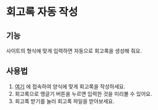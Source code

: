 # 회고록 자동 작성

## 기능
사이트의 형식에 맞게 입력하면 자동으로 회고록을 생성해 줘요.

## 사용법
1. [여기](http://nanobyte.iptime.org:8080/) 에 접속하여 양식에 맞게 회고록을 작성하세요.
2. 회고록으로 맹글기 버튼을 누르면 입력한 것을 미리볼 수 있어요.
3. 회고록 받기를 눌러 회고록 파일을 받아보세요.
